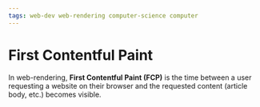 ```yaml
---
tags: web-dev web-rendering computer-science computer
---
```


# First Contentful Paint

In web-rendering, **First Contentful Paint (FCP)** is the time between a user requesting a website on their browser and the requested content (article body, etc.) becomes visible.
